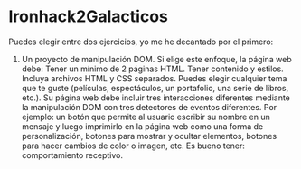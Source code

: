 # Ironhack2Galacticos
Puedes elegir entre dos ejercicios, yo me he decantado por el primero:
1) Un proyecto de manipulación DOM. Si elige este enfoque, la página web debe:
Tener un mínimo de 2 páginas HTML.
Tener contenido y estilos.
Incluya archivos HTML y CSS separados.
Puedes elegir cualquier tema que te guste (películas, espectáculos, un portafolio, una serie de libros, etc.).
Su página web debe incluir tres interacciones diferentes mediante la manipulación DOM con tres detectores de eventos diferentes. Por ejemplo: un botón que permite al usuario escribir su nombre en un mensaje y luego imprimirlo en la página web como una forma de personalización, botones para mostrar y ocultar elementos, botones para hacer cambios de color o imagen, etc.
Es bueno tener: comportamiento receptivo.
